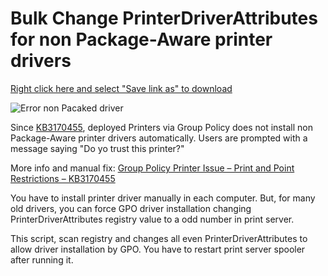 # Bulk Change PrinterDriverAttributes for non Package-Aware printer drivers

[Right click here and select "Save link as" to download](https://raw.githubusercontent.com/juangranados/powershell-scripts/main/Bulk%20Change%20PrinterDriverAttributes%20for%20non%20Package-Aware%20printer%20drivers/ChangePrinterDriverAttributes.ps1)

![Error non Pacaked driver](https://raw.githubusercontent.com/juangranados/powershell-scripts/main/Bulk%20Change%20PrinterDriverAttributes%20for%20non%20Package-Aware%20printer%20drivers/do_you_trust_this_printer.png)

Since [KB3170455](https://support.microsoft.com/en-us/topic/ms16-087-security-update-for-windows-print-spooler-components-july-12-2016-afceb380-914b-500f-5aa2-904fe6d13817), deployed Printers via Group Policy does not install  non Package-Aware printer drivers automatically. Users are prompted with a message saying "Do yo trust this printer?"

More info and manual fix: [Group Policy Printer Issue – Print and Point Restrictions – KB3170455](https://www.richardwalz.com/group-policy-printer-issue-print-and-point-restrictions-kb3170455/)

You have to install printer driver manually in each computer. But,  for many old drivers, you can force GPO driver installation changing  PrinterDriverAttributes registry value to a odd number in print server.

This script, scan registry and changes all even PrinterDriverAttributes to allow driver installation by GPO. You have to restart print  server spooler after running it.

